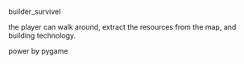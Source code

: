 builder_survivel

the player can walk around, 
extract the resources from the map, 
and building technology.

power by pygame